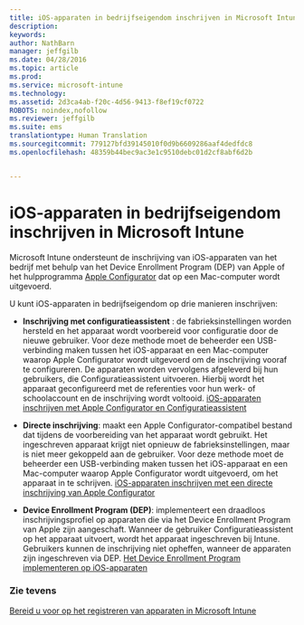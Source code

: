 ```yaml
---
title: iOS-apparaten in bedrijfseigendom inschrijven in Microsoft Intune | Microsoft Intune
description: 
keywords: 
author: NathBarn
manager: jeffgilb
ms.date: 04/28/2016
ms.topic: article
ms.prod: 
ms.service: microsoft-intune
ms.technology: 
ms.assetid: 2d3ca4ab-f20c-4d56-9413-f8ef19cf0722
ROBOTS: noindex,nofollow
ms.reviewer: jeffgilb
ms.suite: ems
translationtype: Human Translation
ms.sourcegitcommit: 779127bfd39145010f0d9b6609286aaf4dedfdc8
ms.openlocfilehash: 48359b44bec9ac3e1c9510debc01d2cf8abf6d2b


---
```


# iOS-apparaten in bedrijfseigendom inschrijven in Microsoft Intune
Microsoft Intune ondersteunt de inschrijving van iOS-apparaten van het bedrijf met behulp van het Device Enrollment Program (DEP) van Apple of het hulpprogramma [Apple Configurator](http://go.microsoft.com/fwlink/?LinkId=518017) dat op een Mac-computer wordt uitgevoerd.

U kunt iOS-apparaten in bedrijfseigendom op drie manieren inschrijven:

-   **Inschrijving met configuratieassistent** : de fabrieksinstellingen worden hersteld en het apparaat wordt voorbereid voor configuratie door de nieuwe gebruiker. Voor deze methode moet de beheerder een USB-verbinding maken tussen het iOS-apparaat en een Mac-computer waarop Apple Configurator wordt uitgevoerd om de inschrijving vooraf te configureren. De apparaten worden vervolgens afgeleverd bij hun gebruikers, die Configuratieassistent uitvoeren. Hierbij wordt het apparaat geconfigureerd met de referenties voor hun werk- of schoolaccount en de inschrijving wordt voltooid. [iOS-apparaten inschrijven met Apple Configurator en Configuratieassistent](ios-setup-assistant-enrollment-in-microsoft-intune.md)

-   **Directe inschrijving**: maakt een Apple Configurator-compatibel bestand dat tijdens de voorbereiding van het apparaat wordt gebruikt. Het ingeschreven apparaat krijgt niet opnieuw de fabrieksinstellingen, maar is niet meer gekoppeld aan de gebruiker. Voor deze methode moet de beheerder een USB-verbinding maken tussen het iOS-apparaat en een Mac-computer waarop Apple Configurator wordt uitgevoerd, om het apparaat in te schrijven. [iOS-apparaten inschrijven met een directe inschrijving van Apple Configurator](ios-direct-enrollment-in-microsoft-intune.md)

-   **Device Enrollment Program (DEP)**: implementeert een draadloos inschrijvingsprofiel op apparaten die via het Device Enrollment Program van Apple zijn aangeschaft. Wanneer de gebruiker Configuratieassistent op het apparaat uitvoert, wordt het apparaat ingeschreven bij Intune.  Gebruikers kunnen de inschrijving niet opheffen, wanneer de apparaten zijn ingeschreven via DEP. [Het Device Enrollment Program implementeren op iOS-apparaten](ios-device-enrollment-program-in-microsoft-intune.md)




### Zie tevens
[Bereid u voor op het registreren van apparaten in Microsoft Intune](get-ready-to-enroll-devices-in-microsoft-intune.md)



<!--HONumber=Jun16_HO4-->


